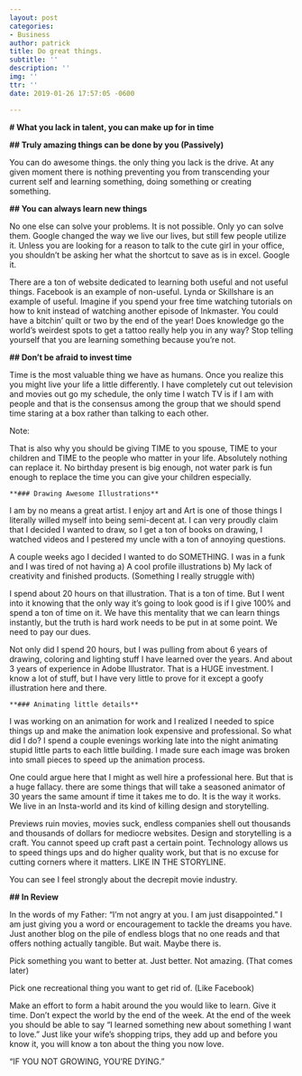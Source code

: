 ```yaml
---
layout: post
categories:
- Business
author: patrick
title: Do great things.
subtitle: ''
description: ''
img: ''
ttr: ''
date: 2019-01-26 17:57:05 -0600

---
```

**# What you lack in talent, you can make up for in time**

**## Truly amazing things can be done by you (Passively)**

You can do awesome things. the only thing you lack is the drive. At any given moment there is nothing preventing you from transcending your current self and learning something, doing something or creating something.

**## You can always learn new things**

No one else can solve your problems. It is not possible. Only yo can solve them. Google changed the way we live our lives, but still few people utilize it. Unless you are looking for a reason to talk to the cute girl in your office, you shouldn’t be asking her what the shortcut to save as is in excel. Google it.

There are a ton of website dedicated to learning both useful and not useful things. Facebook is an example of non-useful. Lynda or Skillshare is an example of useful. Imagine if you spend your free time watching tutorials on how to knit instead of watching another episode of Inkmaster. You could have a bitchin’ quilt or two by the end of the year! Does knowledge go the world’s weirdest spots to get a tattoo really help you in any way? Stop telling yourself that you are learning something because you’re not.

**## Don’t be afraid to invest time**

Time is the most valuable thing we have as humans. Once you realize this you might live your life a little differently. I have completely cut out television and movies out go my schedule, the only time I watch TV is if I am with people and that is the consensus among the group that we should spend time staring at a box rather than talking to each other.

Note:

That is also why you should be giving TIME to you spouse, TIME to your children and TIME to the people who matter in your life. Absolutely nothing can replace it. No birthday present is big enough, not water park is fun enough to replace the time you can give your children especially.

	**### Drawing Awesome Illustrations**

I am by no means a great artist. I enjoy art and Art is one of those things I literally willed myself into being semi-decent at. I can very proudly claim that I decided I wanted to draw, so I get a ton of books on drawing, I watched videos and I pestered my uncle with a ton of annoying questions.

A couple weeks ago I decided I wanted to do SOMETHING. I was in a funk and I was tired of not having a) A cool profile illustrations b) My lack of creativity and finished products. (Something I really struggle with)

I spend about 20 hours on that illustration. That is a ton of time. But I went into it knowing that the only way it’s going to look good is if I give 100% and spend a ton of time on it. We have this mentality that we can learn things instantly, but the truth is hard work needs to be put in at some point. We need to pay our dues. 

Not only did I spend 20 hours, but I was pulling from about 6 years of drawing, coloring and lighting stuff I have learned over the years. And about 3 years of experience in Adobe Illustrator. That is a HUGE investment. I know a lot of stuff, but I have very little to prove for it except a goofy illustration here and there.

	**### Animating little details**

I was working on an animation for work and I realized I needed to spice things up and make the animation look expensive and professional. So what did I do? I spend a couple evenings working late into the night animating stupid little parts to each little building. I made sure each image was broken into small pieces to speed up the animation process. 

One could argue here that I might as well hire a professional here. But that is a huge fallacy. there are some things that will take a seasoned animator of 30 years the same amount if time it takes me to do. It is the way it works. We live in an Insta-world and its kind of killing design and storytelling.

Previews ruin movies, movies suck, endless companies shell out thousands and thousands of dollars for mediocre websites. Design and storytelling is a craft. You cannot speed up craft past a certain point. Technology allows us to speed things ups and do higher quality work, but that is no excuse for cutting corners where it matters. LIKE IN THE STORYLINE.

You can see I feel strongly about the decrepit movie industry.

**## In Review**

In the words of my Father: “I’m not angry at you. I am just disappointed.” I am just giving you a word or encouragement to tackle the dreams you have. Just another blog on the pile of endless blogs that no one reads and that offers nothing actually tangible. But wait. Maybe there is.

Pick something you want to better at. Just better. Not amazing. (That comes later)

Pick one recreational thing you want to get rid of. (Like Facebook)

Make an effort to form a habit around the you would like to learn. Give it time. Don’t expect the world by the end of the week. At the end of the week you should be able to say “I learned something new about something I want to love.” Just like your wife’s shopping trips, they add up and before you know it, you will know a ton about the thing you now love.

“IF YOU NOT GROWING, YOU’RE DYING.”